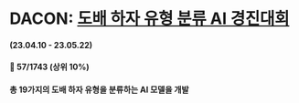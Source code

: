 # DACON: [도배 하자 유형 분류 AI 경진대회](https://dacon.io/competitions/official/236082/overview/description)

#### (23.04.10 - 23.05.22) 
#### 📑 57/1743 (상위 10%)

#### 총 19가지의 도배 하자 유형을 분류하는 AI 모델을 개발
